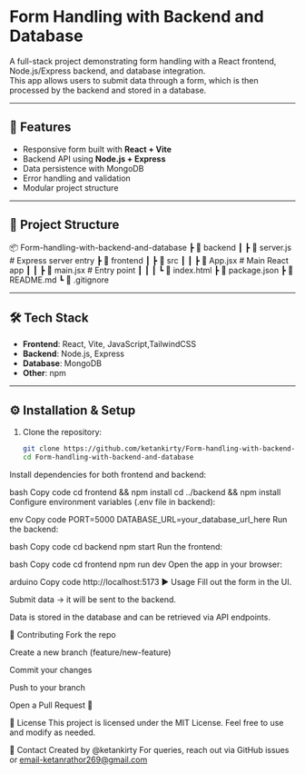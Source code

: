 # Form Handling with Backend and Database

A full-stack project demonstrating form handling with a React frontend, Node.js/Express backend, and database integration.  
This app allows users to submit data through a form, which is then processed by the backend and stored in a database.

---

## 🚀 Features
- Responsive form built with **React + Vite**
- Backend API using **Node.js + Express**
- Data persistence with MongoDB 
- Error handling and validation
- Modular project structure

---

## 📂 Project Structure

📦 Form-handling-with-backend-and-database
┣ 📂 backend
┃ ┣ 📜 server.js # Express server entry
┣ 📂 frontend
┃ ┣ 📂 src
┃ ┃ ┣ 📜 App.jsx # Main React app
┃ ┃ ┣ 📜 main.jsx # Entry point
┃ ┃ 
┃ ┗ 📜 index.html
┣ 📜 package.json
┣ 📜 README.md
┗ 📜 .gitignore





---

## 🛠️ Tech Stack
- **Frontend**: React, Vite, JavaScript,TailwindCSS
- **Backend**: Node.js, Express
- **Database**:  MongoDB 
- **Other**: npm

---

## ⚙️ Installation & Setup

1. Clone the repository:
   ```bash
   git clone https://github.com/ketankirty/Form-handling-with-backend-and-database.git
   cd Form-handling-with-backend-and-database
Install dependencies for both frontend and backend:

bash
Copy code
cd frontend && npm install
cd ../backend && npm install
Configure environment variables (.env file in backend):

env
Copy code
PORT=5000
DATABASE_URL=your_database_url_here
Run the backend:

bash
Copy code
cd backend
npm start
Run the frontend:

bash
Copy code
cd frontend
npm run dev
Open the app in your browser:

arduino
Copy code
http://localhost:5173
▶️ Usage
Fill out the form in the UI.

Submit data → it will be sent to the backend.

Data is stored in the database and can be retrieved via API endpoints.

🤝 Contributing
Fork the repo

Create a new branch (feature/new-feature)

Commit your changes

Push to your branch

Open a Pull Request 🎉

📜 License
This project is licensed under the MIT License.
Feel free to use and modify as needed.

📧 Contact
Created by @ketankirty
For queries, reach out via GitHub issues or email-ketanrathor269@gmail.com

